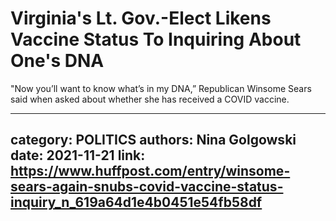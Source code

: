# Virginia's Lt. Gov.-Elect Likens Vaccine Status To Inquiring About One's DNA

"Now you’ll want to know what’s in my DNA,” Republican Winsome Sears said when asked about whether she has received a COVID vaccine.

---
category: POLITICS
authors: Nina Golgowski
date: 2021-11-21
link: https://www.huffpost.com/entry/winsome-sears-again-snubs-covid-vaccine-status-inquiry_n_619a64d1e4b0451e54fb58df
---
